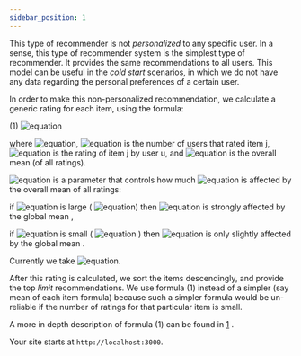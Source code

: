 ```yaml
---
sidebar_position: 1
---
```


This type of recommender is not *personalized* to any specific user. In a sense, this type of recommender system is the simplest type of recommender. It provides the same recommendations to all users. This model can be useful in the *cold start* scenarios, in which we do not have any data regarding the personal preferences of a certain user. 

In order to make this non-personalized recommendation, we calculate a generic rating for each item, using the formula: 

(1) ![equation]( https://latex.codecogs.com/svg.image?R_{j}&space;=\frac{\sum\limits_{u=1}^{N_{j}}&space;r_{u{\rm&space;\;&space;}j{\rm&space;\;&space;}}&space;&space;&plus;\lambda&space;\mu&space;}{N_{j}&space;&plus;\lambda&space;} )  

where ![equation](https://latex.codecogs.com/svg.image?j=1..n_{items}), ![equation](https://latex.codecogs.com/svg.image?N_j) is the number of users that rated item j, ![equation](https://latex.codecogs.com/svg.image?r_{u&space;j&space;}) is the rating of item j by user u, and
![equation](https://latex.codecogs.com/svg.image?\mu&space;) is the overall mean (of all ratings). 

![equation](https://latex.codecogs.com/svg.image?\lambda) is a parameter that controls how much ![equation](https://latex.codecogs.com/svg.image?R_{j})  is affected by the overall mean of all ratings: 

if ![equation](https://latex.codecogs.com/svg.image?\lambda) is large 
( ![equation](https://latex.codecogs.com/svg.image?\lambda&space;\ge&space;5)) then ![equation](https://latex.codecogs.com/svg.image?R_{j}) is strongly affected by the global mean  ,  

if ![equation](https://latex.codecogs.com/svg.image?\lambda)  is small 
( ![equation](https://latex.codecogs.com/svg.image?\lambda&space;\ll&space;1) ) then 
![equation](https://latex.codecogs.com/svg.image?R_{j}) is only slightly affected by the global mean .  

Currently we take ![equation](https://latex.codecogs.com/svg.image?\lambda=1).  

After this rating is calculated, we sort the items descendingly, and provide the top *limit* recommendations. 
We use formula (1) instead of a simpler (say mean of each item formula) because such a simpler formula would be un-reliable if the number of ratings for that particular item is small.   

A more in depth description of formula (1) can be found in [1](https://www.researchgate.net/publication/328231954_Comparative_analysis_of_recommender_systems_and_its_enhancements) . 



Your site starts at `http://localhost:3000`.



